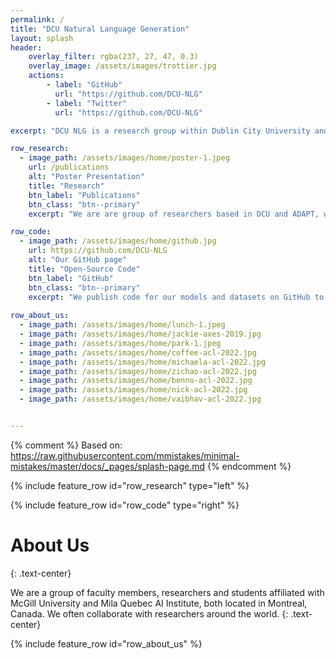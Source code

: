 ```yaml
---
permalink: /
title: "DCU Natural Language Generation"
layout: splash
header:
    overlay_filter: rgba(237, 27, 47, 0.3)
    overlay_image: /assets/images/trottier.jpg
    actions:
        - label: "GitHub"
          url: "https://github.com/DCU-NLG"
        - label: "Twitter"
          url: "https://github.com/DCU-NLG"

excerpt: "DCU NLG is a research group within Dublin City University and the ADAPT Research Centre, both located in Dublin, Ireland. We work on language generation in its broadest sense, encompassing data-to-text, text-to-text and free generation tasks."

row_research:
  - image_path: /assets/images/home/poster-1.jpeg
    url: /publications
    alt: "Poster Presentation"
    title: "Research"
    btn_label: "Publications"
    btn_class: "btn--primary"
    excerpt: "We are are group of researchers based in DCU and ADAPT, with external members at Aberdeen University, and IBM Research Dublin. Our collaborations extend to all continents, and both academia and industry."

row_code:
  - image_path: /assets/images/home/github.jpg
    url: https://github.com/DCU-NLG
    alt: "Our GitHub page"
    title: "Open-Source Code"
    btn_label: "GitHub"
    btn_class: "btn--primary"
    excerpt: "We publish code for our models and datasets on GitHub to make it easier for researchers and developers to reproduce and build upon our work. We welcome pull requests and issues on active projects from the community."
  
row_about_us:
  - image_path: /assets/images/home/lunch-1.jpeg
  - image_path: /assets/images/home/jackie-axes-2019.jpg
  - image_path: /assets/images/home/park-1.jpeg
  - image_path: /assets/images/home/coffee-acl-2022.jpg
  - image_path: /assets/images/home/michaela-acl-2022.jpg
  - image_path: /assets/images/home/zichao-acl-2022.jpg
  - image_path: /assets/images/home/benno-acl-2022.jpg
  - image_path: /assets/images/home/nick-acl-2022.jpg
  - image_path: /assets/images/home/vaibhav-acl-2022.jpg


---
```

{% comment %}
Based on: https://raw.githubusercontent.com/mmistakes/minimal-mistakes/master/docs/_pages/splash-page.md
{% endcomment %}


{% include feature_row id="row_research" type="left" %}

{% include feature_row id="row_code" type="right" %}



# About Us
{: .text-center}

We are a group of faculty members, researchers and students affiliated with McGill University and Mila Quebec AI Institute, both located in Montreal, Canada. We often collaborate with researchers around the world.
{: .text-center}

{% include feature_row id="row_about_us" %}

